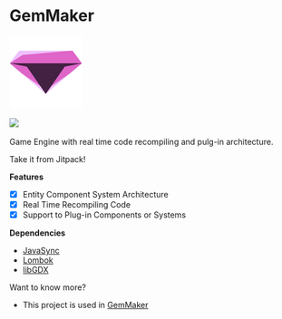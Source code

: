 # GemMaker 

![](https://github.com/Ughuuu/GemMaker/blob/master/android/assets/gem.png)

[![](https://jitpack.io/v/Ughuuu/GemMaker.svg)](https://jitpack.io/#Ughuuu/GemMaker)

Game Engine with real time code recompiling and pulg-in architecture.

Take it from Jitpack!


**Features**
- [x] Entity Component System Architecture
- [x] Real Time Recompiling Code
- [x] Support to Plug-in Components or Systems

**Dependencies**
- [JavaSync](https://github.com/Ughuuu/JavaSync/)
- [Lombok](https://projectlombok.org/)
- [libGDX](https://libgdx.badlogicgames.com/)

Want to know more?
- This project is used in [GemMaker](https://github.com/Ughuuu/GemMaker)
